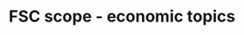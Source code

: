 ---
title: 'FSC scope - economic topics'
field: 'fsc.topic.economic'
slug: 'fsc-resource-scope-economic-topics'
description: 'select from control list'
required: False
policy: 'Free value. Repeat values.'
---